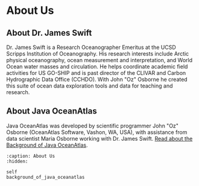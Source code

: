 # About Us

## About Dr. James Swift
Dr. James Swift is a Research Oceanographer Emeritus at the UCSD Scripps Institution of Oceanography.
His research interests include Arctic physical oceanography, ocean measurement and interpretation, and World Ocean water masses and circulation.
He helps coordinate academic field activities for US GO-SHIP and is past director of the CLIVAR and Carbon Hydrographic Data Office (CCHDO).
With John "Oz" Osborne he created this suite of ocean data exploration tools and data for teaching and research.

## About Java OceanAtlas
Java OceanAtlas was developed by scientific programmer John "Oz" Osborne (OceanAtlas Software, Vashon, WA, USA), with assistance from data scientist Maria Osborne working with Dr. James Swift.
[Read about the Background of Java OceanAtlas](background_of_java_oceanatlas).

```{toctree}
:caption: About Us
:hidden:

self
background_of_java_oceanatlas
```